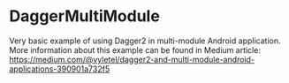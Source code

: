 # DaggerMultiModule
Very basic example of using Dagger2 in multi-module Android application. More information about this example can be found in Medium article: https://medium.com/@vyletel/dagger2-and-multi-module-android-applications-390901a732f5
